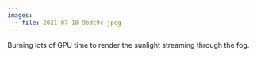 ```yaml
---
images:
  - file: 2021-07-10-9bdc9c.jpeg
---
```


Burning lots of GPU time to render the sunlight streaming through the fog.
